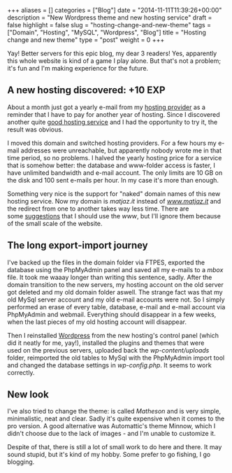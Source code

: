 +++
aliases      = []
categories   = ["Blog"]
date         = "2014-11-11T11:39:26+00:00"
description  = "New Wordpress theme and new hosting service"
draft        = false
highlight    = false
slug         = "hosting-change-and-new-theme"
tags         = ["Domain", "Hosting", "MySQL", "Wordpress", "Blog"]
title        = "Hosting change and new theme"
type         = "post"
weight       = 0
+++


Yay! Better servers for this epic blog, my dear 3 readers! Yes, apparently this
whole website is kind of a game I play alone. But that's not a problem; it's fun
and I'm making experience for the future.


## A new hosting discovered: +10 EXP

About a month just got a yearly e-mail from my
[hosting provider](http://www.aruba.it) as a reminder that I have to pay for
another year of hosting. Since I discovered another quite
[good hosting service](https://netsons.com) and I had the opportunity to try it,
the result was obvious.

I moved this domain and switched hosting providers. For a few hours my e-mail
addresses were unreachable, but apparently nobody wrote me in that time period,
so no problems. I halved the yearly hosting price for a service that is somehow
better: the database and www-folder access is faster, I have unlimited bandwidth
and e-mail account. The only limits are 10 GB on the disk and 100 sent e-mails
per hour. In my case it's more than enough.

Something very nice is the support for "naked" domain names of this new hosting
service. Now my domain is _matjaz.it_ instead of _www.matjaz.it_ and the
redirect from one to another takes way less time. There are
some [suggestions](http://www.yes-www.org/why-use-www/) that I should use
the _www_, but I'll ignore them because of the small scale of the website.


## The long export-import journey

I've backed up the files in the domain folder via FTPES, exported the database
using the PhpMyAdmin panel and saved all my e-mails to a _mbox_ file. It took me
waaay longer than writing this sentence, sadly. After the domain transition to
the new servers, my hosting account on the old server got deleted and my old
domain folder aswell. The strange fact was that my old MySql server account and
my old e-mail accounts were not. So I simply performed an erase of every table,
database, e-mail and e-mail account via PhpMyAdmin and webmail. Everything
should disappear in a few weeks, when the last pieces of my old hosting account
will disappear.

Then I reinstalled [Wordpress](https://wordpress.org) from the new hosting's
control panel (which did it neatly for me, yay!), installed the plugins and
themes that were used on the previous servers, uploaded back the
_wp-content/uploads_ folder, reimported the old tables to MySql with the
PhpMyAdmin import tool and changed the database settings in _wp-config.php_. It
seems to work correctly.


## New look

I've also tried to change the theme: is called _Matheson_ and is very simple,
minimalistic, neat and clear. Sadly it's quite expensive when it comes to the
pro version. A good alternative was Automattic's theme Minnow, which I didn't
choose due to the lack of images - and I'm unable to customize it.

Despite of that, there is still a lot of small work to do here and there. It may
sound stupid, but it's kind of my hobby. Some prefer to go fishing, I go
blogging.
